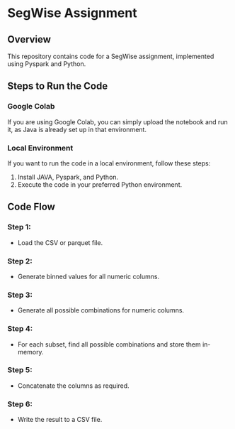 # SegWise Assignment

## Overview
This repository contains code for a SegWise assignment, implemented using Pyspark and Python.

## Steps to Run the Code

### Google Colab
If you are using Google Colab, you can simply upload the notebook and run it, as Java is already set up in that environment.

### Local Environment
If you want to run the code in a local environment, follow these steps:

1. Install JAVA, Pyspark, and Python.
2. Execute the code in your preferred Python environment.

## Code Flow

### Step 1:
- Load the CSV or parquet file.

### Step 2:
- Generate binned values for all numeric columns.

### Step 3:
- Generate all possible combinations for numeric columns.

### Step 4:
- For each subset, find all possible combinations and store them in-memory.

### Step 5:
- Concatenate the columns as required.

### Step 6:
- Write the result to a CSV file.

